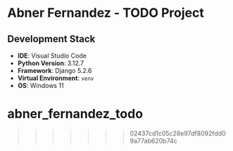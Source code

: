 
# Abner Fernandez - TODO Project

## Development Stack

* **IDE**: Visual Studio Code
* **Python Version**: 3.12.7 
* **Framework**: Django 5.2.6 
* **Virtual Environment**: `venv` 
* **OS**: Windows 11


# abner_fernandez_todo
>>>>>>> 02437cd1c05c28e97df8092fdd09a77ab620b74c
